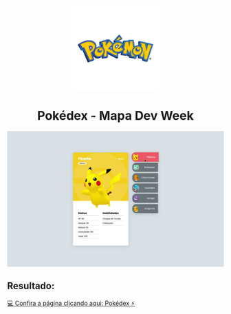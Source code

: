 <p align="center">
  <img align="center" src="https://github.com/GabrielSnows/Pokedex/blob/main/assets/images/pokemon_logo.png" alt="Pokemon logo" width="200">
</p>


<h1 align="center">
  Pokédex - Mapa Dev Week
</h1>

<img src="https://github.com/GabrielSnows/Pokedex/blob/main/assets/images/pokemon_gif.gif" alt="Pokemon gif">

## Resultado:

[:computer: Confira a página clicando aqui: Pokédex :zap:](https://gabrielsnows.github.io/Pokedex/)
